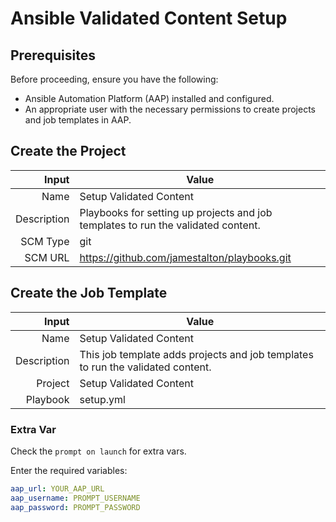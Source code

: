 # Ansible Validated Content Setup

## Prerequisites

Before proceeding, ensure you have the following:

- Ansible Automation Platform (AAP) installed and configured.
- An appropriate user with the necessary permissions to create projects and job templates in AAP.

## Create the Project

| Input | Value
| ---: | ---
| Name | Setup Validated Content
| Description | Playbooks for setting up projects and job templates to run the validated content.
| SCM Type | git
| SCM URL | https://github.com/jamestalton/playbooks.git

## Create the Job Template

| Input | Value
| ---: | ---
| Name | Setup Validated Content
| Description | This job template adds projects and job templates to run the validated content.
| Project | Setup Validated Content
| Playbook | setup.yml

### Extra Var

Check the `prompt on launch` for extra vars.

Enter the required variables:

```yaml
aap_url: YOUR_AAP_URL
aap_username: PROMPT_USERNAME
aap_password: PROMPT_PASSWORD
```
